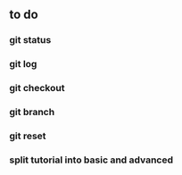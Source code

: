 ## to do

### git status

### git log

### git checkout

### git branch

### git reset

### split tutorial into basic and advanced
